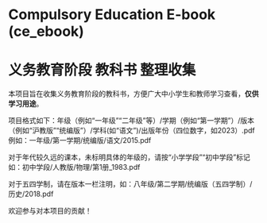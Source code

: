# Compulsory Education E-book (ce_ebook)
# 义务教育阶段 教科书 整理收集
本项目旨在收集义务教育阶段的教科书，方便广大中小学生和教师学习查看，**仅供学习用途**。

项目格式如下：年级（例如“一年级”“二年级”等）/学期（例如“第一学期”）/版本（例如“沪教版”“统编版”）/学科(如“语文”)/出版年份（四位数字，如2023）.pdf  
例如：一年级/第一学期/统编版/语文/2015.pdf

对于年代较久远的课本，未标明具体的年级的，请按“小学学段”“初中学段”标记  
如：初中学段/人教版/物理/第1册_1983.pdf

对于五四学制，请在版本一栏注明，如：八年级/第二学期/统编版（五四学制）/历史/2018.pdf

欢迎参与对本项目的贡献！

